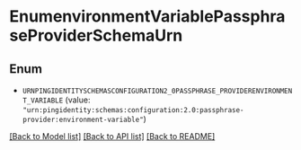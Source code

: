 # EnumenvironmentVariablePassphraseProviderSchemaUrn

## Enum


* `URNPINGIDENTITYSCHEMASCONFIGURATION2_0PASSPHRASE_PROVIDERENVIRONMENT_VARIABLE` (value: `"urn:pingidentity:schemas:configuration:2.0:passphrase-provider:environment-variable"`)


[[Back to Model list]](../README.md#documentation-for-models) [[Back to API list]](../README.md#documentation-for-api-endpoints) [[Back to README]](../README.md)



